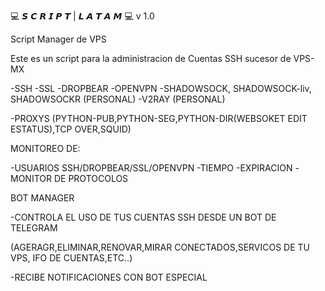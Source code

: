 💻 𝙎 𝘾 𝙍 𝙄 𝙋 𝙏 | 𝙇 𝘼 𝙏 𝘼 𝙈 💻  v 1.0

Script Manager de VPS

Este es un script para la administracion de Cuentas SSH sucesor de VPS-MX

-SSH
-SSL
-DROPBEAR
-OPENVPN
-SHADOWSOCK, SHADOWSOCK-liv, SHADOWSOCKR (PERSONAL)
-V2RAY (PERSONAL)

-PROXYS
(PYTHON-PUB,PYTHON-SEG,PYTHON-DIR(WEBSOKET EDIT ESTATUS),TCP OVER,SQUID)

MONITOREO DE:

-USUARIOS SSH/DROPBEAR/SSL/OPENVPN
-TIEMPO
-EXPIRACION
-MONITOR DE PROTOCOLOS

BOT MANAGER

-CONTROLA EL USO DE TUS CUENTAS SSH DESDE UN BOT DE TELEGRAM

(AGERAGR,ELIMINAR,RENOVAR,MIRAR CONECTADOS,SERVICOS DE TU VPS, IFO DE CUENTAS,ETC..)

-RECIBE NOTIFICACIONES CON BOT ESPECIAL 
